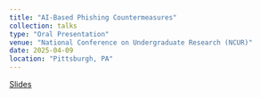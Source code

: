 ```yaml
---
title: "AI-Based Phishing Countermeasures"
collection: talks
type: "Oral Presentation"
venue: "National Conference on Undergraduate Research (NCUR)"
date: 2025-04-09
location: "Pittsburgh, PA"
---
```

[Slides](http://academicpages.github.io/files/slides1.pdf)
